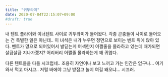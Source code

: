 ```yaml
---
title: "귀뚜라미"
date: 2020-07-04T22:15:07+09:00
#draft: true
---
```

내 텐트 플라이와 이너텐트 사이로 귀뚜라미가 들어왔다.
각종 곤충들이 사이로 들어오는 건 특별한 일은 아닌데..
이 녀석은 내가 누우면 정면으로 보이는 벤트 위에 앉아 있다.
벤트가 망으로 되어있어서 발딛는게 어색한지 어쩔줄을 몰라하고 있는데
때가되면 살금살금 지나가겠지? 어리버리 어쩔줄 몰라하는게 꽤 귀엽다.

다른 텐트들을 다들 시끄럽네.. 조용히 자연이나 보고 느끼고
가는 인간은 없구나... 여기와서 먹고 마시고.. 저럴 바에야 
그냥 방잡고 놀지 여길 왜오냐... 시끄러.
